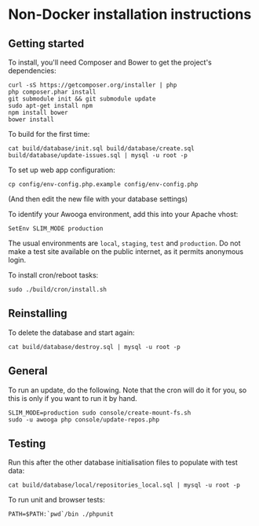 Non-Docker installation instructions
===

Getting started
-------

To install, you'll need Composer and Bower to get the project's dependencies:

    curl -sS https://getcomposer.org/installer | php
    php composer.phar install
    git submodule init && git submodule update
    sudo apt-get install npm
    npm install bower
    bower install

To build for the first time:

    cat build/database/init.sql build/database/create.sql build/database/update-issues.sql | mysql -u root -p

To set up web app configuration:

	cp config/env-config.php.example config/env-config.php

(And then edit the new file with your database settings)

To identify your Awooga environment, add this into your Apache vhost:

    SetEnv SLIM_MODE production

The usual environments are `local`, `staging`, `test` and `production`. Do not make a test site
available on the public internet, as it permits anonymous login.

To install cron/reboot tasks:

	sudo ./build/cron/install.sh

Reinstalling
------------

To delete the database and start again:

    cat build/database/destroy.sql | mysql -u root -p

General
-------

To run an update, do the following. Note that the cron will do it for you, so this is only if you
want to run it by hand.

    SLIM_MODE=production sudo console/create-mount-fs.sh
    sudo -u awooga php console/update-repos.php

Testing
-------

Run this after the other database initialisation files to populate with test data:

    cat build/database/local/repositories_local.sql | mysql -u root -p

To run unit and browser tests:

	PATH=$PATH:`pwd`/bin ./phpunit

